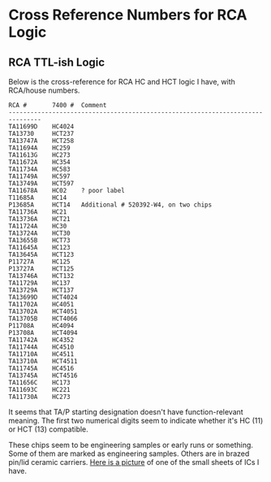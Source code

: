 # Cross Reference Numbers for RCA Logic

RCA TTL-ish Logic
-----------------

Below is the cross-reference for RCA HC and HCT logic I have, with RCA/house numbers.

```
RCA #       7400 #  Comment
-------------------------------------------------------------------------------
TA11699D    HC4024
TA13730     HCT237
TA13747A    HCT258
TA11694A    HC259
TA11613G    HC273
TA11672A    HC354
TA11734A    HC583
TA11749A    HC597
TA13749A    HCT597
TA11678A    HC02    ? poor label
T11685A     HC14
P13685A     HCT14   Additional # 520392-W4, on two chips
TA11736A    HC21
TA13736A    HCT21
TA11724A    HC30
TA13724A    HCT30
TA13655B    HCT73
TA11645A    HC123
TA13645A    HCT123
P11727A     HC125
P13727A     HCT125
TA13746A    HCT132
TA11729A    HC137
TA13729A    HCT137
TA13699D    HCT4024
TA11702A    HC4051
TA13702A    HCT4051
TA13705B    HCT4066
P11708A     HC4094
P13708A     HCT4094
TA11742A    HC4352
TA11744A	HC4510
TA11710A	HC4511
TA13710A	HCT4511
TA11745A	HC4516
TA13745A	HCT4516
TA11656C	HC173
TA11693C	HC221
TA11730A	HC273
```

It seems that TA/P starting designation doesn't have function-relevant meaning. The first two numerical digits seem to indicate whether it's HC (11) or HCT (13) compatible.

These chips seem to be engineering samples or early runs or something. Some of them are marked as engineering samples. Others are in brazed pin/lid ceramic carriers. [Here is a picture](https://github.com/chapmajs/rca_cross_reference/blob/master/chips.jpg) of one of the small sheets of ICs I have.